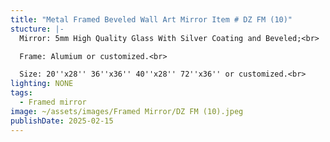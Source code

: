 ```yaml
---
title: "Metal Framed Beveled Wall Art Mirror Item # DZ FM (10)"
stucture: |-
  Mirror: 5mm High Quality Glass With Silver Coating and Beveled;<br>

  Frame: Alumium or customized.<br>

  Size: 20''x28'' 36''x36'' 40''x28'' 72''x36'' or customized.<br>
lighting: NONE
tags:
  - Framed mirror
image: ~/assets/images/Framed Mirror/DZ FM (10).jpeg
publishDate: 2025-02-15
---
```

